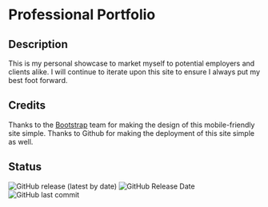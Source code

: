 # Professional Portfolio

## Description
This is my personal showcase to market myself to potential employers and clients alike. I will continue to iterate upon this site to ensure I always put my best foot forward.

## Credits
Thanks to the [Bootstrap](https://getbootstrap.com/) team for making the design of this mobile-friendly site simple.
Thanks to Github for making the deployment of this site simple as well.

## Status
![GitHub release (latest by date)](https://img.shields.io/github/v/release/mrjcowman/bootstrapPortfolio?style=for-the-badge) ![GitHub Release Date](https://img.shields.io/github/release-date/mrjcowman/bootstrapPortfolio?style=for-the-badge)
![GitHub last commit](https://img.shields.io/github/last-commit/mrjcowman/bootstrapPortfolio?style=for-the-badge)